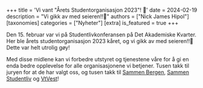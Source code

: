 +++
title = 'Vi vant "Årets Studentorganisasjon 2023"! 🎉'
date = 2024-02-19
description = "Vi gikk av med seieren!!💫"
authors = ["Nick James Hipol"]
[taxonomies]
categories = ["Nyheter"]
[extra]
is_featured = true
+++

<div class="pyro-container">
  <div class="pyro">
    <div class="before"></div>
    <div class="after"></div>
  </div>
</div>

Den 15. februar var vi på Studentlivkonferansen på Det Akademiske Kvarter. Her
ble årets studentorganisasjon 2023 kåret, og vi gikk av med seieren!!💫 Dette
var helt utrolig gøy!

Med disse midlene kan vi forbedre utstyret og tjenestene våre for å gi en enda
bedre opplevelse for alle organisasjonene vi betjener. Tusen takk til juryen for
at de har valgt oss, og tusen takk til [Sammen Bergen], [Sammen Studentliv] og
[VtVest]!

[Sammen Bergen]: https://www.instagram.com/sammenbergen/
[Sammen Studentliv]: https://www.instagram.com/sammenstudentliv/
[VtVest]: https://www.instagram.com/vtvest/
